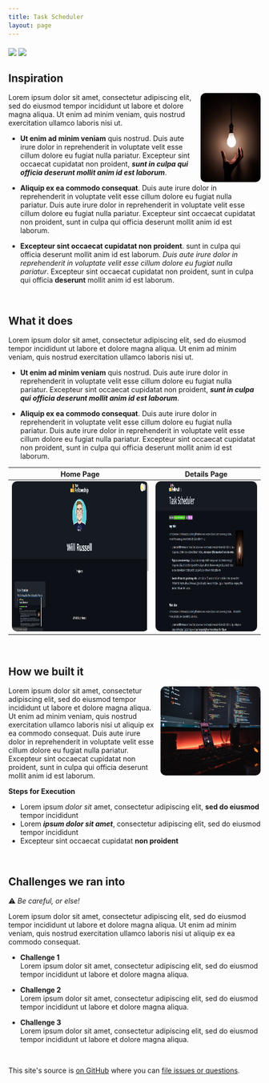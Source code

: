 ```yaml
---
title: Task Scheduler
layout: page
---
```


<div style="margin: 20px 0;"><img src="https://img.shields.io/badge/Inspiration-Let%20your%20past%20not%20define%20you-brightgreen">
<img src="https://img.shields.io/badge/Tasks-Scheduler-%23EA80FC"></div>

## Inspiration

<img src="../assets/img/projects/inspiration.jpeg" align="right" alt="Size Limit logo by Anton Lovchikov" style="margin-left: 10px; border-radius: 10px;" width="120" height="178">

Lorem ipsum dolor sit amet, consectetur adipiscing elit, sed do eiusmod tempor incididunt ut labore et dolore magna aliqua. Ut enim ad minim veniam, quis nostrud exercitation ullamco laboris nisi ut.

- **Ut enim ad minim veniam** quis nostrud. Duis aute irure dolor in reprehenderit in voluptate velit esse cillum dolore eu fugiat nulla pariatur. Excepteur sint occaecat cupidatat non proident, **_sunt in culpa qui officia deserunt mollit anim id est laborum_**.

- **Aliquip ex ea commodo consequat**. Duis aute irure dolor in reprehenderit in voluptate velit esse cillum dolore eu fugiat nulla pariatur. Duis aute irure dolor in reprehenderit in voluptate velit esse cillum dolore eu fugiat nulla pariatur. Excepteur sint occaecat cupidatat non proident, sunt in culpa qui officia deserunt mollit anim id est laborum.

- **Excepteur sint occaecat cupidatat non proident**. sunt in culpa qui officia deserunt mollit anim id est laborum. _Duis aute irure dolor in reprehenderit in voluptate velit esse cillum dolore eu fugiat nulla pariatur_. Excepteur sint occaecat cupidatat non proident, sunt in culpa qui officia **deserunt** mollit anim id est laborum.

<br>

## What it does

Lorem ipsum dolor sit amet, consectetur adipiscing elit, sed do eiusmod tempor incididunt ut labore et dolore magna aliqua. Ut enim ad minim veniam, quis nostrud exercitation ullamco laboris nisi ut.

- **Ut enim ad minim veniam** quis nostrud. Duis aute irure dolor in reprehenderit in voluptate velit esse cillum dolore eu fugiat nulla pariatur. Excepteur sint occaecat cupidatat non proident, **_sunt in culpa qui officia deserunt mollit anim id est laborum_**.

- **Aliquip ex ea commodo consequat**. Duis aute irure dolor in reprehenderit in voluptate velit esse cillum dolore eu fugiat nulla pariatur. Duis aute irure dolor in reprehenderit in voluptate velit esse cillum dolore eu fugiat nulla pariatur. Excepteur sint occaecat cupidatat non proident, sunt in culpa qui officia deserunt mollit anim id est laborum.

|                                                      Home Page                                                      |                                             Details Page                                             |
| :----------------------------------------------------------------------------------------------------------------------: | :-------------------------------------------------------------------------------------------------: |
| <img src="../assets/img/projects/tasks1.png" width="500" height="300" style="border-radius: 10px; margin-right: 100px;"> | <img src="../assets/img/projects/tasks2.png" width="500" height="300" style="border-radius: 10px;"> |

<br>

## How we built it

<img src="../assets/img/projects/built.jpg" align="right" alt="Size Limit logo by Anton Lovchikov" style="margin-left: 10px; border-radius: 10px;" width="200" height="178">

Lorem ipsum dolor sit amet, consectetur adipiscing elit, sed do eiusmod tempor incididunt ut labore et dolore magna aliqua. Ut enim ad minim veniam, quis nostrud exercitation ullamco laboris nisi ut aliquip ex ea commodo consequat. Duis aute irure dolor in reprehenderit in voluptate velit esse cillum dolore eu fugiat nulla pariatur. Excepteur sint occaecat cupidatat non proident, sunt in culpa qui officia deserunt mollit anim id est laborum.

**Steps for Execution**
* Lorem ipsum *dolor sit* amet, consectetur adipiscing elit, **sed do eiusmod** tempor incididunt
* Lorem ***ipsum dolor sit amet***, consectetur adipiscing elit, sed do eiusmod tempor incididunt
* Excepteur sint occaecat cupidatat **non proident**


<br>

## Challenges we ran into
⚠ *Be careful, or else!*

Lorem ipsum dolor sit amet, consectetur adipiscing elit, sed do eiusmod tempor incididunt ut labore et dolore magna aliqua. Ut enim ad minim veniam, quis nostrud exercitation ullamco laboris nisi ut aliquip ex ea commodo consequat. 

* **Challenge 1** <br>
Lorem ipsum dolor sit amet, consectetur adipiscing elit, sed do eiusmod tempor incididunt ut labore et dolore magna aliqua. 

* **Challenge 2** <br>
Lorem ipsum dolor sit amet, consectetur adipiscing elit, sed do eiusmod tempor incididunt ut labore et dolore magna aliqua. 

* **Challenge 3** <br>
Lorem ipsum dolor sit amet, consectetur adipiscing elit, sed do eiusmod tempor incididunt ut labore et dolore magna aliqua. 

<br>

This site's source is [on GitHub](https://github.com/MLH-Fellowship/pod-3.1.1-portfolio) where you can [file issues or questions](https://github.com/MLH-Fellowship/pod-3.1.1-portfolio/issues).


<script src="https://unpkg.com/@lottiefiles/lottie-player@latest/dist/lottie-player.js"></script>
<div style="inline-block;">
    <div style="float: left;"><lottie-player src="https://assets9.lottiefiles.com/private_files/lf30_hlzxxlfs.json" background="transparent"  speed="1"  style="width: 100px; height: 100px;" loop autoplay></lottie-player>
    </div>
    <div style="float: right; padding-top: 20px;"><lottie-player src="https://assets9.lottiefiles.com/private_files/lf30_uyplypyd.json" background="transparent"  speed="1"  style="width: 100px; height: 100px;" loop autoplay></lottie-player>
    </div>
</div>